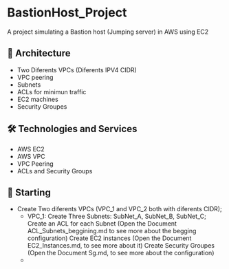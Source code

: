 # BastionHost_Project
A project simulating a Bastion host (Jumping server) in AWS using EC2

## 📐 Architecture ##
- Two Diferents VPCs (Diferents IPV4 CIDR)
- VPC peering
- Subnets
- ACLs for minimun traffic 
- EC2 machines 
- Security Groupes


## 🛠️ Technologies and Services ##
- AWS EC2
- AWS VPC
- VPC Peering
- ACLs and Security Groups


## 🔧 Starting ##
- Create Two diferents VPCs (VPC_1 and VPC_2 both with diferents CIDR);
  - VPC_1:
    Create Three Subnets: SubNet_A, SubNet_B, SubNet_C;
    Create an ACL for each Subnet (Open the Document ACL_Subnets_beggining.md to see more about the begging configuration)
    Create EC2 instances (Open the Document EC2_Instances.md, to see more about it)
    Create Security Groupes (Open the Document Sg.md, to see more about the configuration)
  - 
